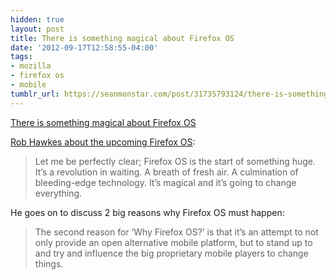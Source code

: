 ```yaml
---
hidden: true
layout: post
title: There is something magical about Firefox OS
date: '2012-09-17T12:58:55-04:00'
tags:
- mozilla
- firefox os
- mobile
tumblr_url: https://seanmonstar.com/post/31735793124/there-is-something-magical-about-firefox-os
---
```

[There is something magical about Firefox OS](http://rawkes.com/articles/there-is-something-magical-about-firefox-os)  

[Rob Hawkes about the upcoming Firefox OS](http://rawkes.com/articles/there-is-something-magical-about-firefox-os):

> Let me be perfectly clear; Firefox OS is the start of something huge. It’s a revolution in waiting. A breath of fresh air. A culmination of bleeding-edge technology. It’s magical and it’s going to change everything.

He goes on to discuss 2 big reasons why Firefox OS must happen:

> The second reason for ‘Why Firefox OS?’ is that it’s an attempt to not only provide an open alternative mobile platform, but to stand up to and try and influence the big proprietary mobile players to change things.

